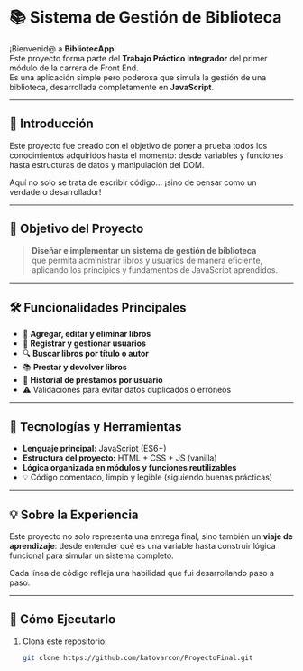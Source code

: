 # 📚 Sistema de Gestión de Biblioteca

¡Bienvenid@ a **BibliotecApp**!  
Este proyecto forma parte del **Trabajo Práctico Integrador** del primer módulo de la carrera de Front End.  
Es una aplicación simple pero poderosa que simula la gestión de una biblioteca, desarrollada completamente en **JavaScript**.

---

## 🧠 Introducción

Este proyecto fue creado con el objetivo de poner a prueba todos los conocimientos adquiridos hasta el momento: desde variables y funciones hasta estructuras de datos y manipulación del DOM.

Aquí no solo se trata de escribir código... ¡sino de pensar como un verdadero desarrollador!

---

## 🎯 Objetivo del Proyecto

> **Diseñar e implementar un sistema de gestión de biblioteca**  
> que permita administrar libros y usuarios de manera eficiente,  
> aplicando los principios y fundamentos de JavaScript aprendidos.

---

## 🛠️ Funcionalidades Principales

- 📖 **Agregar, editar y eliminar libros**
- 👤 **Registrar y gestionar usuarios**
- 🔍 **Buscar libros por título o autor**
- 📚 **Prestar y devolver libros**
- 🧾 **Historial de préstamos por usuario**
- ⚠️ Validaciones para evitar datos duplicados o erróneos

---

## 🧩 Tecnologías y Herramientas

- **Lenguaje principal:** JavaScript (ES6+)
- **Estructura del proyecto:** HTML + CSS + JS (vanilla)
- **Lógica organizada en módulos y funciones reutilizables**
- 💡 Código comentado, limpio y legible (siguiendo buenas prácticas)

---

## 💡 Sobre la Experiencia

Este proyecto no solo representa una entrega final, sino también un **viaje de aprendizaje**: desde entender qué es una variable hasta construir lógica funcional para simular un sistema completo.

Cada línea de código refleja una habilidad que fui desarrollando paso a paso.

---

## 🚀 Cómo Ejecutarlo

1. Clona este repositorio:
   ```bash
   git clone https://github.com/katovarcon/ProyectoFinal.git
